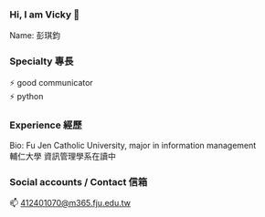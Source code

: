 ### Hi, I am Vicky 👋
Name: 彭琪鈞

<!--
**Vickipediaa/Vickipediaa** is a ✨ _special_ ✨ repository because its `README.md` (this file) appears on your GitHub profile.

- 🔭 I’m currently working on ...
- 🌱 I’m currently learning ...
- 👯 I’m looking to collaborate on ...
- 🤔 I’m looking for help with ...
- 💬 Ask me about ...
- 📫 How to reach me: ...
- 😄 Pronouns: ...
- ⚡ Fun fact: ...
-->
### Specialty 專長
⚡ good communicator\
⚡ python 

### Experience 經歷
Bio: Fu Jen Catholic University, major in information management\
輔仁大學 資訊管理學系在讀中

### Social accounts / Contact 信箱
 📫 412401070@m365.fju.edu.tw
